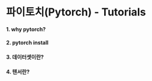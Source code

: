 # 파이토치(Pytorch) -  Tutorials

#### 1. why pytorch?


#### 2. pytorch install


#### 3. 데이터셋이란?


#### 4. 텐서란?
